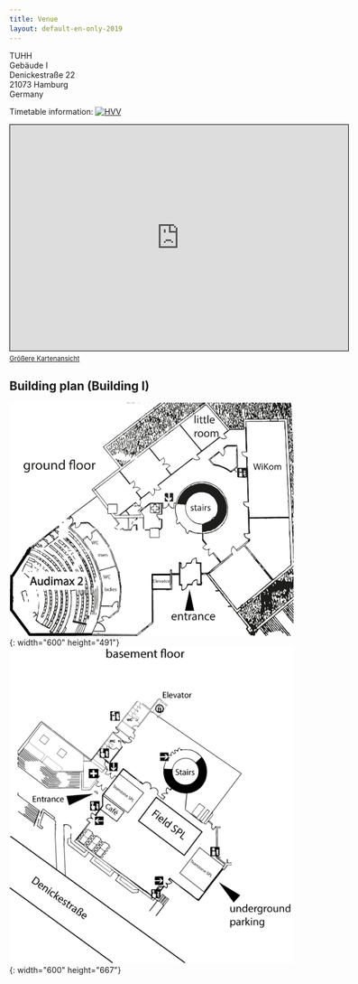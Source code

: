 ```yaml
---
title: Venue
layout: default-en-only-2019
---
```


TUHH  
Gebäude I  
Denickestraße 22  
21073 Hamburg  
Germany  

<p>Timetable information: <a href="https://www.hvv.de/fp.php?id=8239b21bd757b587327ac352ed333837" target="_blank"><img src="https://www.hvv.de/images/logo_hvv_110x25.png" alt="HVV" height="15" /></a></p>
<iframe width="600" height="400" frameborder="0" scrolling="no" marginheight="0" marginwidth="0" src="https://www.openstreetmap.org/export/embed.html?bbox=9.955759048461914%2C53.455106375265935%2C9.98408317565918%2C53.46694902448933&amp;layer=mapnik&amp;marker=53.461028112790636%2C9.969921112060547" style="border: 1px solid black"></iframe><br/><small><a href="https://www.openstreetmap.org/?mlat=53.4610&amp;mlon=9.9699#map=16/53.4610/9.9699">Gr&ouml;&szlig;ere Kartenansicht</a></small>

## Building plan (Building I)

![Gebäude I - Erdgeschoss](/assets/img/I-groundfloor.png){: width="600" height="491"}
![Gebäude I - Keller](/assets/img/I-basement_2017.png){: width="600" height="667"}
